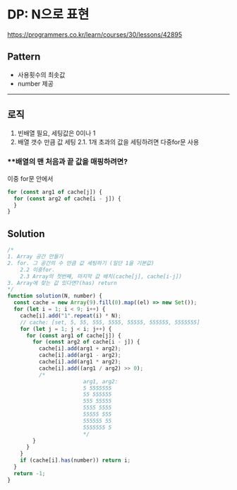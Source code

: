 # DP: N으로 표현

https://programmers.co.kr/learn/courses/30/lessons/42895

## Pattern

- 사용횟수의 최솟값
- number 제공

---

## 로직

1. 빈배열 필요, 세팅값은 0이나 1
2. 배열 갯수 만큼 값 세팅
   2.1. 1개 초과의 값을 세팅하려면 다중for문 사용

### \*\*배열의 맨 처음과 끝 값을 매핑하려면?

이중 for문 안에서

```javascript
for (const arg1 of cache[j]) {
  for (const arg2 of cache[i - j]) {
  }
}
```

## Solution

```javascript
/*
1. Array 공간 만들기
2. for. 그 공간의 수 만큼 값 세팅하기 (일단 1을 기본값)
    2.2 이중for. 
    2.3 Array의 첫번째, 마지막 값 배치(cache[j], cache[i-j])
3. Array에 찾는 값 있다면?(has) return
*/
function solution(N, number) {
  const cache = new Array(9).fill(0).map((el) => new Set());
  for (let i = 1; i < 9; i++) {
    cache[i].add("1".repeat(i) * N);
    // cache: [set, 5, 55, 555, 5555, 55555, 555555, 5555555]
    for (let j = 1; j < i; j++) {
      for (const arg1 of cache[j]) {
        for (const arg2 of cache[i - j]) {
          cache[i].add(arg1 + arg2);
          cache[i].add(arg1 - arg2);
          cache[i].add(arg1 * arg2);
          cache[i].add((arg1 / arg2) >> 0);
          /*
                        arg1, arg2: 
                        5 5555555
                        55 555555
                        555 55555
                        5555 5555
                        55555 555
                        555555 55
                        5555555 5
                        */
        }
      }
    }
    if (cache[i].has(number)) return i;
  }
  return -1;
}
```
